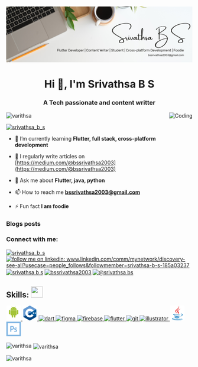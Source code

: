 
![logo](https://github.com/VARITHSA/VARITHSA/blob/main/White%20Minimalist%20Profile%20LinkedIn%20Banner.png)
<h1 align="center">Hi 👋, I'm Srivathsa B S</h1>
<h3 align="center">A Tech passionate and content writter</h3>

<img align = "right" alt = "Coding" widtht = "300" height= "300" src= "https://cdn.dribbble.com/users/1090020/screenshots/3901343/________-5.gif">

<p align="left"> <img src="https://komarev.com/ghpvc/?username=varithsa&label=Profile%20views&color=0e75b6&style=flat" alt="varithsa" /> </p>

<p align="left"> <a href="https://twitter.com/srivathsa_b_s" target="blank"><img src="https://img.shields.io/twitter/follow/srivathsa_b_s?logo=twitter&style=for-the-badge" alt="srivathsa_b_s" /></a> </p>

- 🌱 I’m currently learning **Flutter, full stack, cross-platform development**

- 📝 I regularly write articles on [https://medium.com/@bssrivathsa2003](https://medium.com/@bssrivathsa2003)

- 💬 Ask me about **Flutter, java, python**

- 📫 How to reach me **bssrivathsa2003@gmail.com**

- ⚡ Fun fact **I am foodie**

### Blogs posts
<!-- BLOG-POST-LIST:START -->
<!-- BLOG-POST-LIST:END -->

<h3 align="left">Connect with me:</h3>
<p align="left">
<a href="https://twitter.com/srivathsa_b_s" target="blank"><img align="center" src="https://raw.githubusercontent.com/rahuldkjain/github-profile-readme-generator/master/src/images/icons/Social/twitter.svg" alt="srivathsa_b_s" height="30" width="40" /></a>
<a href="https://linkedin.com/in/follow me on linkedin: www.linkedin.com/comm/mynetwork/discovery-see-all?usecase=people_follows&followmember=srivathsa-b-s-185a03237" target="blank"><img align="center" src="https://raw.githubusercontent.com/rahuldkjain/github-profile-readme-generator/master/src/images/icons/Social/linked-in-alt.svg" alt="follow me on linkedin: www.linkedin.com/comm/mynetwork/discovery-see-all?usecase=people_follows&followmember=srivathsa-b-s-185a03237" height="30" width="40" /></a>
<a href="https://fb.com/srivathsa b s" target="blank"><img align="center" src="https://raw.githubusercontent.com/rahuldkjain/github-profile-readme-generator/master/src/images/icons/Social/facebook.svg" alt="srivathsa b s" height="30" width="40" /></a>
<a href="https://instagram.com/bssrivathsa2003" target="blank"><img align="center" src="https://raw.githubusercontent.com/rahuldkjain/github-profile-readme-generator/master/src/images/icons/Social/instagram.svg" alt="bssrivathsa2003" height="30" width="40" /></a>
<a href="https://medium.com/@srivathsa bs" target="blank"><img align="center" src="https://raw.githubusercontent.com/rahuldkjain/github-profile-readme-generator/master/src/images/icons/Social/medium.svg" alt="@srivathsa bs" height="30" width="40" /></a>
</p>

<h2> Skills: <img src = "https://media2.giphy.com/media/QssGEmpkyEOhBCb7e1/giphy.gif?cid=ecf05e47a0n3gi1bfqntqmob8g9aid1oyj2wr3ds3mg700bl&rid=giphy.gif" width = 32px height= 30px > </h2>
<p align="left"> <a href="https://developer.android.com" target="_blank" rel="noreferrer"> <img src="https://raw.githubusercontent.com/devicons/devicon/master/icons/android/android-original-wordmark.svg" alt="android" width="40" height="40"/> </a> <a href="https://www.w3schools.com/cpp/" target="_blank" rel="noreferrer"> <img src="https://raw.githubusercontent.com/devicons/devicon/master/icons/cplusplus/cplusplus-original.svg" alt="cplusplus" width="40" height="40"/> </a> <a href="https://dart.dev" target="_blank" rel="noreferrer"> <img src="https://www.vectorlogo.zone/logos/dartlang/dartlang-icon.svg" alt="dart" width="40" height="40"/> </a> <a href="https://www.figma.com/" target="_blank" rel="noreferrer"> <img src="https://www.vectorlogo.zone/logos/figma/figma-icon.svg" alt="figma" width="40" height="40"/> </a> <a href="https://firebase.google.com/" target="_blank" rel="noreferrer"> <img src="https://www.vectorlogo.zone/logos/firebase/firebase-icon.svg" alt="firebase" width="40" height="40"/> </a> <a href="https://flutter.dev" target="_blank" rel="noreferrer"> <img src="https://www.vectorlogo.zone/logos/flutterio/flutterio-icon.svg" alt="flutter" width="40" height="40"/> </a> <a href="https://git-scm.com/" target="_blank" rel="noreferrer"> <img src="https://www.vectorlogo.zone/logos/git-scm/git-scm-icon.svg" alt="git" width="40" height="40"/> </a> <a href="https://www.adobe.com/in/products/illustrator.html" target="_blank" rel="noreferrer"> <img src="https://www.vectorlogo.zone/logos/adobe_illustrator/adobe_illustrator-icon.svg" alt="illustrator" width="40" height="40"/> </a> <a href="https://www.java.com" target="_blank" rel="noreferrer"> <img src="https://raw.githubusercontent.com/devicons/devicon/master/icons/java/java-original.svg" alt="java" width="40" height="40"/> </a> <a href="https://www.photoshop.com/en" target="_blank" rel="noreferrer"> <img src="https://raw.githubusercontent.com/devicons/devicon/master/icons/photoshop/photoshop-line.svg" alt="photoshop" width="40" height="40"/> </a> </p>

<p><img align="left" src="https://github-readme-stats.vercel.app/api/top-langs?username=varithsa&show_icons=true&locale=en&layout=compact" alt="varithsa" /></p>

<p>&nbsp;<img align="center" src="https://github-readme-stats.vercel.app/api?username=varithsa&show_icons=true&locale=en" alt="varithsa" /></p>

<p><img align="center" src="https://github-readme-streak-stats.herokuapp.com/?user=varithsa&" alt="varithsa" /></p>

